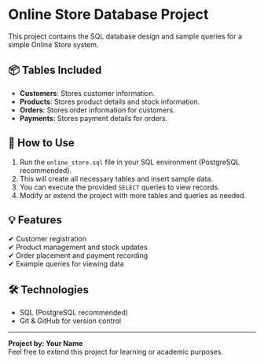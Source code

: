 
# Online Store Database Project

This project contains the SQL database design and sample queries for a simple Online Store system.

## 📦 Tables Included

- **Customers**: Stores customer information.
- **Products**: Stores product details and stock information.
- **Orders**: Stores order information for customers.
- **Payments**: Stores payment details for orders.

## 🔧 How to Use

1. Run the `online_store.sql` file in your SQL environment (PostgreSQL recommended).
2. This will create all necessary tables and insert sample data.
3. You can execute the provided `SELECT` queries to view records.
4. Modify or extend the project with more tables and queries as needed.

## 💡 Features

✔ Customer registration  
✔ Product management and stock updates  
✔ Order placement and payment recording  
✔ Example queries for viewing data  

## 🛠 Technologies

- SQL (PostgreSQL recommended)
- Git & GitHub for version control

---

**Project by: Your Name**  
Feel free to extend this project for learning or academic purposes.
